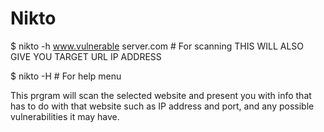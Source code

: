 Nikto
=====

\$ nikto -h www.vulnerable server.com \# For scanning THIS WILL ALSO GIVE YOU
TARGET URL IP ADDRESS

\$ nikto -H \# For help menu

This prgram will scan the selected website and present you with info that has to
do with that website such as IP address and port, and any possible
vulnerabilities it may have.
